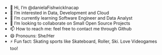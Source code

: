 - 👋 Hi, I’m @danielaFishwickInacap
- 👀 I’m interested in Data, Development and Cloud
- 🌱 I’m currently learning Software Engineer and Data Analyst
- 💞️ I’m looking to collaborate on Small Open Source Projects
- 📫 How to reach me: feel free to contact me through Github
- 😄 Pronouns: She/Her
- ⚡ Fun fact: Skating sports like Skateboard, Roller, Ski. Love Videogames too!

<!---
danielaFishwickInacap/danielaFishwickInacap is a ✨ special ✨ repository because its `README.md` (this file) appears on your GitHub profile.
You can click the Preview link to take a look at your changes.
--->
